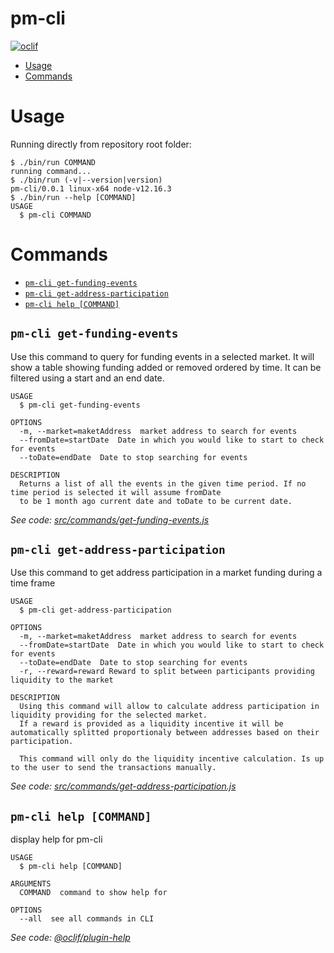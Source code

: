 pm-cli
======

[![oclif](https://img.shields.io/badge/cli-oclif-brightgreen.svg)](https://oclif.io)
<!-- [![Version](https://img.shields.io/npm/v/pm-cli.svg)](https://npmjs.org/package/pm-cli)
[![Downloads/week](https://img.shields.io/npm/dw/pm-cli.svg)](https://npmjs.org/package/pm-cli)
[![License](https://img.shields.io/npm/l/pm-cli.svg)](https://github.com/dasanra/pm-cli/blob/master/package.json) -->

<!-- toc -->
* [Usage](#usage)
* [Commands](#commands)
<!-- tocstop -->
# Usage
<!-- usage -->
<!-- ```sh-session
$ npm install -g pm-cli
$ pm-cli COMMAND
running command...
$ pm-cli (-v|--version|version)
pm-cli/0.0.1 linux-x64 node-v12.16.3
$ pm-cli --help [COMMAND]
USAGE
  $ pm-cli COMMAND
...
``` -->

Running directly from repository root folder:

```sh-session
$ ./bin/run COMMAND
running command...
$ ./bin/run (-v|--version|version)
pm-cli/0.0.1 linux-x64 node-v12.16.3
$ ./bin/run --help [COMMAND]
USAGE
  $ pm-cli COMMAND
```
<!-- usagestop -->
# Commands
<!-- commands -->
* [`pm-cli get-funding-events`](#pm-cli-get-funding-events)
* [`pm-cli get-address-participation`](#pm-cli-get-address-participation)
* [`pm-cli help [COMMAND]`](#pm-cli-help-command)

## `pm-cli get-funding-events`

Use this command to query for funding events in a selected market. It will show a table showing funding added or removed ordered by time. It can be filtered using a start and an end date.

```
USAGE
  $ pm-cli get-funding-events

OPTIONS
  -m, --market=maketAddress  market address to search for events
  --fromDate=startDate  Date in which you would like to start to check for events
  --toDate=endDate  Date to stop searching for events

DESCRIPTION
  Returns a list of all the events in the given time period. If no time period is selected it will assume fromDate
  to be 1 month ago current date and toDate to be current date.
```

_See code: [src/commands/get-funding-events.js](https://github.com/gnosis/pm-liquidity-incentive-cli/blob/develop/src/commands/get-funding-events.js)_

## `pm-cli get-address-participation`

Use this command to get address participation in a market funding during a time frame

```
USAGE
  $ pm-cli get-address-participation

OPTIONS
  -m, --market=maketAddress  market address to search for events
  --fromDate=startDate  Date in which you would like to start to check for events
  --toDate=endDate  Date to stop searching for events
  -r, --reward=reward Reward to split between participants providing liquidity to the market

DESCRIPTION
  Using this command will allow to calculate address participation in liquidity providing for the selected market.
  If a reward is provided as a liquidity incentive it will be automatically splitted proportionaly between addresses based on their participation.

  This command will only do the liquidity incentive calculation. Is up to the user to send the transactions manually.
```

_See code: [src/commands/get-address-participation.js](https://github.com/gnosis/pm-liquidity-incentive-cli/blob/develop/src/commands/get-address-participation.js)_

## `pm-cli help [COMMAND]`

display help for pm-cli

```
USAGE
  $ pm-cli help [COMMAND]

ARGUMENTS
  COMMAND  command to show help for

OPTIONS
  --all  see all commands in CLI
```

_See code: [@oclif/plugin-help](https://github.com/oclif/plugin-help/blob/v3.1.0/src/commands/help.ts)_
<!-- commandsstop -->
